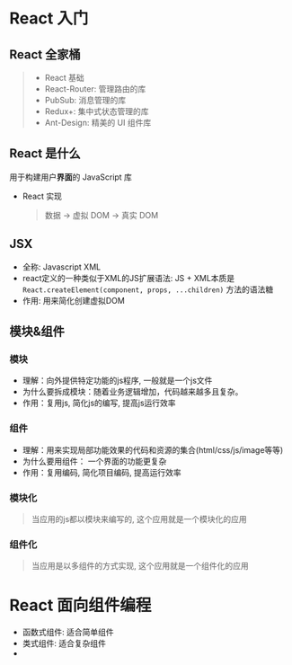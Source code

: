 # React 入门
## React 全家桶
> * React 基础
> * React-Router: 管理路由的库
> * PubSub: 消息管理的库
> * Redux+: 集中式状态管理的库
> * Ant-Design: 精美的 UI 组件库
## React 是什么
用于构建用户**界面**的 JavaScript 库
* React 实现
  > 数据 -> 虚拟 DOM -> 真实 DOM
## JSX
* 全称: Javascript XML
* react定义的一种类似于XML的JS扩展语法: JS + XML本质是 `React.createElement(component, props, ...children)` 方法的语法糖
* 作用: 用来简化创建虚拟DOM
## 模块&组件
### 模块
* 理解：向外提供特定功能的js程序, 一般就是一个js文件
* 为什么要拆成模块：随着业务逻辑增加，代码越来越多且复杂。
* 作用：复用js, 简化js的编写, 提高js运行效率
### 组件
* 理解：用来实现局部功能效果的代码和资源的集合(html/css/js/image等等)
* 为什么要用组件： 一个界面的功能更复杂
* 作用：复用编码, 简化项目编码, 提高运行效率
### 模块化
> 当应用的js都以模块来编写的, 这个应用就是一个模块化的应用
### 组件化
> 当应用是以多组件的方式实现, 这个应用就是一个组件化的应用
# React 面向组件编程
* 函数式组件: 适合简单组件
* 类式组件: 适合复杂组件
* 